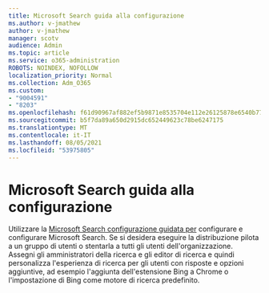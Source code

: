 ```yaml
---
title: Microsoft Search guida alla configurazione
ms.author: v-jmathew
author: v-jmathew
manager: scotv
audience: Admin
ms.topic: article
ms.service: o365-administration
ROBOTS: NOINDEX, NOFOLLOW
localization_priority: Normal
ms.collection: Adm_O365
ms.custom:
- "9004591"
- "8203"
ms.openlocfilehash: f61d90967af882ef5b9871e8535704e112e26125878e6540b772f2ae54e83d37
ms.sourcegitcommit: b5f7da89a650d2915dc652449623c78be6247175
ms.translationtype: MT
ms.contentlocale: it-IT
ms.lasthandoff: 08/05/2021
ms.locfileid: "53975805"
---
```

# <a name="microsoft-search-setup-guide"></a>Microsoft Search guida alla configurazione

Utilizzare la [Microsoft Search configurazione guidata per](https://go.microsoft.com/fwlink/?linkid=2153798) configurare e configurare Microsoft Search. Se si desidera eseguire la distribuzione pilota a un gruppo di utenti o stentarla a tutti gli utenti dell'organizzazione. Assegni gli amministratori della ricerca e gli editor di ricerca e quindi personalizza l'esperienza di ricerca per gli utenti con risposte e opzioni aggiuntive, ad esempio l'aggiunta dell'estensione Bing a Chrome o l'impostazione di Bing come motore di ricerca predefinito.
